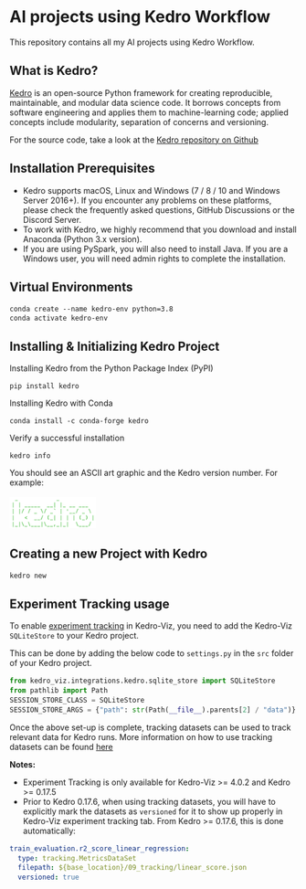 # AI projects using Kedro Workflow
This repository contains all my AI projects using Kedro Workflow. 

## What is Kedro?
[Kedro](https://kedro.org/) is an open-source Python framework for creating reproducible, maintainable, and modular data science code. It borrows concepts from software engineering and applies them to machine-learning code; applied concepts include modularity, separation of concerns and versioning.

For the source code, take a look at the [Kedro repository on Github](https://github.com/kedro-org/kedro)

## Installation Prerequisites
* Kedro supports macOS, Linux and Windows (7 / 8 / 10 and Windows Server 2016+). If you encounter any problems on these platforms, please check the frequently asked questions, GitHub Discussions or the Discord Server.
* To work with Kedro, we highly recommend that you download and install Anaconda (Python 3.x version).
* If you are using PySpark, you will also need to install Java. If you are a Windows user, you will need admin rights to complete the installation.

## Virtual Environments
```shell
conda create --name kedro-env python=3.8
conda activate kedro-env
```
## Installing & Initializing Kedro Project
Installing Kedro from the Python Package Index (PyPI)

```shell
pip install kedro
```

Installing Kedro with Conda

```shell
conda install -c conda-forge kedro
```

Verify a successful installation

```shell
kedro info
```

You should see an ASCII art graphic and the Kedro version number. For example:
<br><br>
<img src='images/kedro_graphic.png' width='30%'>

## Creating a new Project with Kedro

```shell
kedro new
```

## Experiment Tracking usage

To enable [experiment tracking](https://kedro.readthedocs.io/en/stable/08_logging/02_experiment_tracking.html) in Kedro-Viz, you need to add the Kedro-Viz `SQLiteStore` to your Kedro project.

This can be done by adding the below code to `settings.py` in the `src` folder of your Kedro project.

```python
from kedro_viz.integrations.kedro.sqlite_store import SQLiteStore
from pathlib import Path
SESSION_STORE_CLASS = SQLiteStore
SESSION_STORE_ARGS = {"path": str(Path(__file__).parents[2] / "data")}
```

Once the above set-up is complete, tracking datasets can be used to track relevant data for Kedro runs. More information on how to use tracking datasets can be found [here](https://kedro.readthedocs.io/en/stable/08_logging/02_experiment_tracking.html)

**Notes:**

- Experiment Tracking is only available for Kedro-Viz >= 4.0.2 and Kedro >= 0.17.5
- Prior to Kedro 0.17.6, when using tracking datasets, you will have to explicitly mark the datasets as `versioned` for it to show up properly in Kedro-Viz experiment tracking tab. From Kedro >= 0.17.6, this is done automatically:

```yaml
train_evaluation.r2_score_linear_regression:
  type: tracking.MetricsDataSet
  filepath: ${base_location}/09_tracking/linear_score.json
  versioned: true
```